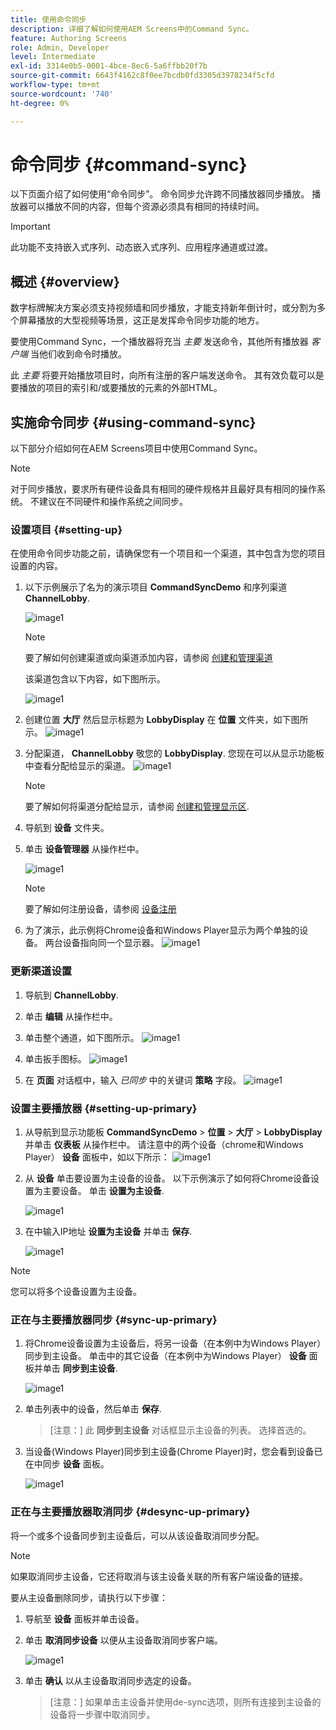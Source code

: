 ```yaml
---
title: 使用命令同步
description: 详细了解如何使用AEM Screens中的Command Sync。
feature: Authoring Screens
role: Admin, Developer
level: Intermediate
exl-id: 3314e0b5-0001-4bce-8ec6-5a6ffbb20f7b
source-git-commit: 6643f4162c8f0ee7bcdb0fd3305d3978234f5cfd
workflow-type: tm+mt
source-wordcount: '740'
ht-degree: 0%

---
```


# 命令同步 {#command-sync}

以下页面介绍了如何使用“命令同步”。 命令同步允许跨不同播放器同步播放。 播放器可以播放不同的内容，但每个资源必须具有相同的持续时间。

>[!IMPORTANT]
>
>此功能不支持嵌入式序列、动态嵌入式序列、应用程序通道或过渡。

## 概述 {#overview}

数字标牌解决方案必须支持视频墙和同步播放，才能支持新年倒计时，或分割为多个屏幕播放的大型视频等场景，这正是发挥命令同步功能的地方。

要使用Command Sync，一个播放器将充当 *主要* 发送命令，其他所有播放器 *客户端* 当他们收到命令时播放。

此 *主要* 将要开始播放项目时，向所有注册的客户端发送命令。 其有效负载可以是要播放的项目的索引和/或要播放的元素的外部HTML。

## 实施命令同步 {#using-command-sync}

以下部分介绍如何在AEM Screens项目中使用Command Sync。

>[!NOTE]
>
>对于同步播放，要求所有硬件设备具有相同的硬件规格并且最好具有相同的操作系统。 不建议在不同硬件和操作系统之间同步。

### 设置项目 {#setting-up}

在使用命令同步功能之前，请确保您有一个项目和一个渠道，其中包含为您的项目设置的内容。

1. 以下示例展示了名为的演示项目 **CommandSyncDemo** 和序列渠道 **ChannelLobby**.

   ![image1](assets/command-sync/command-sync1-1.png)

   >[!NOTE]
   >
   >要了解如何创建渠道或向渠道添加内容，请参阅 [创建和管理渠道](/help/user-guide/managing-channels.md)

   该渠道包含以下内容，如下图所示。

   ![image1](assets/command-sync/command-sync2-1.png)

1. 创建位置 **大厅** 然后显示标题为 **LobbyDisplay** 在 **位置** 文件夹，如下图所示。
   ![image1](assets/command-sync/command-sync3-1.png)

1. 分配渠道， **ChannelLobby** 敬您的 **LobbyDisplay**. 您现在可以从显示功能板中查看分配给显示的渠道。
   ![image1](assets/command-sync/command-sync4-1.png)

   >[!NOTE]
   >
   >要了解如何将渠道分配给显示，请参阅 [创建和管理显示区](/help/user-guide/managing-displays.md).

1. 导航到 **设备** 文件夹。
1. 单击 **设备管理器** 从操作栏中。

   ![image1](assets/command-sync5.png)

   >[!NOTE]
   >
   >要了解如何注册设备，请参阅 [设备注册](/help/user-guide/device-registration.md)

1. 为了演示，此示例将Chrome设备和Windows Player显示为两个单独的设备。 两台设备指向同一个显示器。
   ![image1](assets/command-sync6.png)

### 更新渠道设置

1. 导航到 **ChannelLobby**.
1. 单击 **编辑** 从操作栏中。
1. 单击整个通道，如下图所示。
   ![image1](assets/command-sync/command-sync7-1.png)

1. 单击扳手图标。
   ![image1](assets/command-sync/command-sync8-1.png)

1. 在 **页面** 对话框中，输入 *已同步* 中的关键词 **策略** 字段。
   ![image1](assets/command-sync/command-sync9-1.png)


### 设置主要播放器 {#setting-up-primary}

1. 从导航到显示功能板 **CommandSyncDemo** > **位置**  > **大厅** > **LobbyDisplay** 并单击 **仪表板** 从操作栏中。
请注意中的两个设备（chrome和Windows Player） **设备** 面板中，如以下所示：
   ![image1](assets/command-sync/command-sync10-1.png)

1. 从 **设备** 单击要设置为主设备的设备。 以下示例演示了如何将Chrome设备设置为主要设备。 单击 **设置为主设备**.

   ![image1](assets/command-sync/command-sync11-1.png)

1. 在中输入IP地址 **设置为主设备** 并单击 **保存**.

   ![image1](assets/command-sync/command-sync12-1.png)

>[!NOTE]
>
>您可以将多个设备设置为主设备。

### 正在与主要播放器同步 {#sync-up-primary}

1. 将Chrome设备设置为主设备后，将另一设备（在本例中为Windows Player）同步到主设备。
单击中的其它设备（在本例中为Windows Player） **设备** 面板并单击 **同步到主设备**.

   ![image1](assets/command-sync/command-sync13-1.png)

1. 单击列表中的设备，然后单击 **保存**.

   >[注意：]
   > 此 **同步到主设备** 对话框显示主设备的列表。 选择首选的。

1. 当设备(Windows Player)同步到主设备(Chrome Player)时，您会看到设备已在中同步 **设备** 面板。

   ![image1](assets/command-sync/command-sync14-1.png)

### 正在与主要播放器取消同步 {#desync-up-primary}

将一个或多个设备同步到主设备后，可以从该设备取消同步分配。

>[!NOTE]
>
>如果取消同步主设备，它还将取消与该主设备关联的所有客户端设备的链接。

要从主设备删除同步，请执行以下步骤：

1. 导航至 **设备** 面板并单击设备。

1. 单击 **取消同步设备** 以便从主设备取消同步客户端。

   ![image1](assets/command-sync/command-sync15-1.png)

1. 单击 **确认** 以从主设备取消同步选定的设备。

   >[注意：]
   > 如果单击主设备并使用de-sync选项，则所有连接到主设备的设备将一步骤中取消同步。
